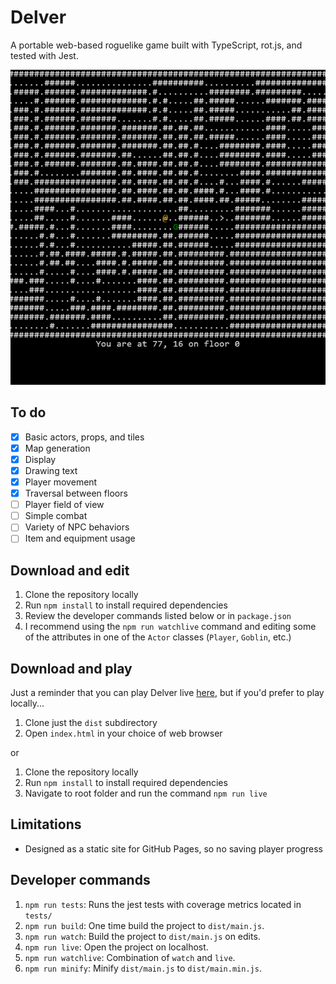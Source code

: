 # Delver

A portable web-based roguelike game built with TypeScript, rot.js, and tested with Jest. 

![screenshot of delver](dist/images/delver.png)

## To do

- [x] Basic actors, props, and tiles 
- [x] Map generation 
- [x] Display 
- [x] Drawing text 
- [x] Player movement 
- [x] Traversal between floors 
- [ ] Player field of view 
- [ ] Simple combat
- [ ] Variety of NPC behaviors
- [ ] Item and equipment usage 

## Download and edit 

1. Clone the repository locally 
2. Run `npm install` to install required dependencies 
3. Review the developer commands listed below or in `package.json`
4. I recommend using the `npm run watchlive` command and editing some of the attributes in one of the `Actor` classes (`Player`, `Goblin`, etc.) 

## Download and play

Just a reminder that you can play Delver live [here](https://rckymntn.github.io/delver/), but if you'd prefer to play locally... 

1. Clone just the `dist` subdirectory 
2. Open `index.html` in your choice of web browser

or

1. Clone the repository locally 
2. Run `npm install` to install required dependencies 
3. Navigate to root folder and run the command `npm run live`

## Limitations

- Designed as a static site for GitHub Pages, so no saving player progress 

## Developer commands 

1. `npm run tests`: Runs the jest tests with coverage metrics located in `tests/`
2. `npm run build`: One time build the project to `dist/main.js`.
3. `npm run watch`: Build the project to `dist/main.js` on edits.
4. `npm run live`: Open the project on localhost.
5. `npm run watchlive`: Combination of `watch` and `live`. 
6. `npm run minify`: Minify `dist/main.js` to `dist/main.min.js`.
